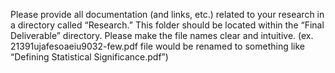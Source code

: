 Please provide all documentation (and links, etc.) related to your research in a directory called “Research.” This folder should be located within the “Final Deliverable” directory. Please make the file names clear and intuitive. (ex. 21391ujafesoaeiu9032-few.pdf file would be renamed to something like “Defining Statistical Significance.pdf”)
